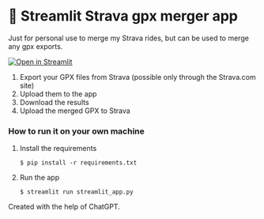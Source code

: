 # 🎈 Streamlit Strava gpx merger app

Just for personal use to merge my Strava rides, but can be used to merge any gpx exports.

[![Open in Streamlit](https://static.streamlit.io/badges/streamlit_badge_black_white.svg)]([https://strava-merge-gpx.streamlit.app/](https://strava-merge-gpx.streamlit.app/))

1. Export your GPX files from Strava (possible only through the Strava.com site)
2. Upload them to the app
3. Download the results
4. Upload the merged GPX to Strava


### How to run it on your own machine

1. Install the requirements

   ```
   $ pip install -r requirements.txt
   ```

2. Run the app

   ```
   $ streamlit run streamlit_app.py
   ```

Created with the help of ChatGPT.

